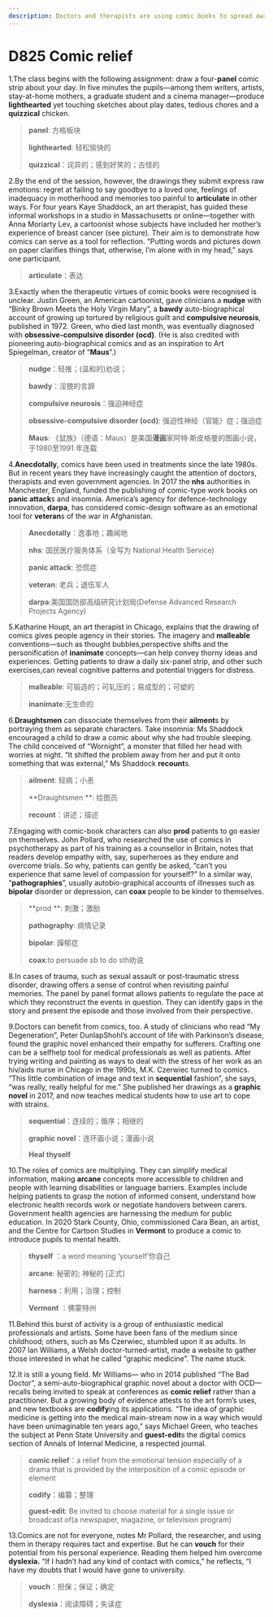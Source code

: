 ```yaml
---
description: Doctors and therapists are using comic books to spread awareness of conditions and help patients express themselves
---
```


# D825  Comic relief
1.The class begins with the following assignment: draw a four-**panel** comic strip about your day. In five minutes the pupils—among them writers, artists, stay-at-home mothers, a graduate student and a cinema manager—produce **lighthearted** yet touching sketches about play dates, tedious chores and a **quizzical** chicken.

> **panel**: 方格板块
>
> **lighthearted**: 轻松愉快的
>
> **quizzical**：诧异的；感到好笑的；古怪的
>

2.By the end of the session, however, the drawings they submit express raw emotions: regret at failing to say goodbye to a loved one, feelings of inadequacy in motherhood and memories too painful to **articulate** in other ways. For four years Kaye Shaddock, an art therapist, has guided these informal workshops in a studio in Massachusetts or online—together with Anna Moriarty Lev, a cartoonist whose subjects have included her mother’s experience of breast cancer (see picture). Their aim is to demonstrate how comics can serve as a tool for reflection. “Putting words and pictures down on paper clarifies things that, otherwise, I’m alone with in my head,” says one participant.

> **articulate**：表达
>

3.Exactly when the therapeutic virtues of comic books were recognised is unclear. Justin Green, an American cartoonist, gave clinicians a **nudge** with “Binky Brown Meets the Holy Virgin Mary”, a **bawdy** auto-biographical account of growing up tortured by religious guilt and **compulsive neurosis**, published in 1972. Green, who died last month, was eventually diagnosed with **obsessive-compulsive disorder (ocd)**. (He is also credited with pioneering auto-biographical comics and as an inspiration to Art Spiegelman, creator of “**Maus**”.)

> **nudge**：轻推；(温和的)劝说；
>
> **bawdy**：淫猥的言辞
>
> **compulsive neurosis**：强迫神经症
>
> **obsessive-compulsive disorder (ocd)**: 强迫性神经（官能）症；强迫症
>
> **Maus**: 《鼠族》（德语：Maus）是美国**漫画**家阿特·斯皮格曼的图画小说，于1980至1991 年连载
>

4.**Anecdotally**, comics have been used in treatments since the late 1980s. But in recent years they have increasingly caught the attention of doctors, therapists and even government agencies. In 2017 the **nhs** authorities in Manchester, England, funded the publishing of comic-type work books on **panic attack**s and insomnia. America’s agency for defence-technology innovation, **darpa**, has considered comic-design software as an emotional tool for **veteran**s of the war in Afghanistan.

> **Anecdotally**：逸事地；趣闻地
>
> **nhs**: 国民医疗服务体系（全写为 National Health Service)
>
> **panic attack**: 恐慌症
>
> **veteran**: 老兵；退伍军人
>
> **darpa**:美国国防部高级研究计划局(Defense Advanced Research Projects Agency)
>

5.Katharine Houpt, an art therapist in Chicago, explains that the drawing of comics gives people agency in their stories. The imagery and **malleable** conventions—such as thought bubbles,perspective shifts and the personification of **inanimate** concepts—can help convey thorny ideas and experiences. Getting patients to draw a daily six-panel strip, and other such exercises,can reveal cognitive patterns and potential triggers for distress.

> **malleable**: 可锻造的；可轧压的；易成型的；可塑的
>
> **inanimate**:无生命的
>

6.**Draughtsmen** can dissociate themselves from their **ailment**s by portraying them as separate characters. Take insomnia: Ms Shaddock encouraged a child to draw a comic about why she had trouble sleeping. The child conceived of “Wornight”, a monster that filled her head with worries at night. “It shifted the problem away from her and put it onto something that was external,” Ms Shaddock **recount**s.

> **ailment**: 轻病；小恙
>
> **Draughtsmen **: 绘图员
>
> **recount**：讲述；描述
>

7.Engaging with comic-book characters can also **prod** patients to go easier on themselves. John Pollard, who researched the use of comics in psychotherapy as part of his training as a counsellor in Britain, notes that readers develop empathy with, say, superheroes as they endure and overcome trials. So why, patients can gently be asked, “can’t you experience that same level of compassion for yourself?” In a similar way, “**pathographies**”, usually autobio-graphical accounts of illnesses such as **bipolar** disorder or depression, can **coax** people to be kinder to themselves.

> **prod **: 刺激；激励
>
> **pathography**: 病情记录
>
> **bipolar**: 躁郁症
>
> **coax**:to persuade sb to do sth劝说
>

8.In cases of trauma, such as sexual assault or post-­traumatic stress disorder, drawing offers a sense of control when revisiting painful memories. The panel­ by panel format allows patients to regulate the pace at which they reconstruct the events in question. They can identify gaps in the story and present the episode and those involved from their perspective.

9.Doctors can benefit from comics, too. A study of clinicians who read “My Degeneration”, Peter Dunlap­Shohl’s account of life with Parkinson’s disease, found the graphic novel enhanced their empathy for sufferers. Crafting one can be a self­help tool for medical professionals as well as patients. After trying writing and painting as ways to deal with the stress of her work as an hiv/aids nurse in Chicago in the 1990s, M.K. Czerwiec turned to comics. “This little combination of image and text in **sequential** fashion”, she says, “was really, really helpful for me.” She published her drawings as a **graphic novel** in 2017, and now teaches medical students how to use art to cope with strains.

> **sequential**：连续的；循序；相继的
>
> **graphic novel**：连环画小说；漫画小说
>
> **Heal** **thyself**
>

10.The roles of comics are multiplying. They can simplify medical information, making **arcane** concepts more accessible to children and people with learning disabilities or language barriers. Examples include helping patients to grasp the notion of informed consent, understand how electronic health records work or negotiate handovers between carers. Government health agencies are harnessing the medium for public education. In 2020 Stark County, Ohio, commissioned Cara Bean, an artist, and the Centre for Cartoon Studies in **Vermont** to produce a comic to introduce pupils to mental health.

> **thyself** ：a word meaning ‘yourself’你自己
>
> **arcane**: 秘密的; 神秘的 [正式]
>
> **harness**：利用；治理；控制
>
> **Vermont** ：佛蒙特州
>

11.Behind this burst of activity is a group of enthusiastic medical professionals and artists. Some have been fans of the medium since childhood; others, such as Ms Czerwiec, stumbled upon it as adults. In 2007 Ian Williams, a Welsh doctor­-turned-artist, made a website to gather those interested in what he called “graphic medicine”. The name stuck.

12.It is still a young field. Mr Williams— who in 2014 published “The Bad Doctor”, a semi-auto-biographical graphic novel about a doctor with OCD—recalls being invited to speak at conferences as **comic relief** rather than a practitioner. But a growing body of evidence attests to the art form’s uses, and new textbooks are **codify**ing its applications. “The idea of graphic medicine is getting into the medical main-stream now in a way which would have been unimaginable ten years ago,” says Michael Green, who teaches the subject at Penn State University and **guest­-edit**s the digital­ comics section of Annals of Internal Medicine, a respected journal.

> **comic relief**：a relief from the emotional tension especially of a drama that is provided by the interposition of a comic episode or element
>
> **codify**：编纂；整理
>
> **guest­-edit**: Be invited to choose material for a single issue or broadcast of(a newspaper, magazine, or television program)
>

13.Comics are not for everyone, notes Mr Pollard, the researcher, and using them in therapy requires tact and expertise. But he can **vouch** for their potential from  his personal experience. Reading them helped him overcome **dyslexia.** “If I hadn’t had any kind of contact with comics,” he reflects, “I have my doubts that I would have gone to university.

> **vouch**：担保；保证；确定
>
> **dyslexia**：阅读障碍；失读症
>

